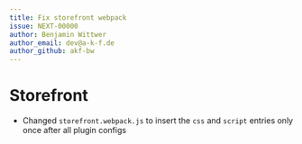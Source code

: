 ```yaml
---
title: Fix storefront webpack
issue: NEXT-00000
author: Benjamin Wittwer
author_email: dev@a-k-f.de
author_github: akf-bw
---
```

# Storefront
* Changed `storefront.webpack.js` to insert the `css` and `script` entries only once after all plugin configs
